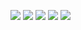 ![](https://i.imgur.com/050f68o.png)
![](https://i.imgur.com/IojstPR.png)
![](https://i.imgur.com/q3nBlID.png)
![](https://i.imgur.com/Hj94eec.png)
![](https://i.imgur.com/LKbBRlS.png)



